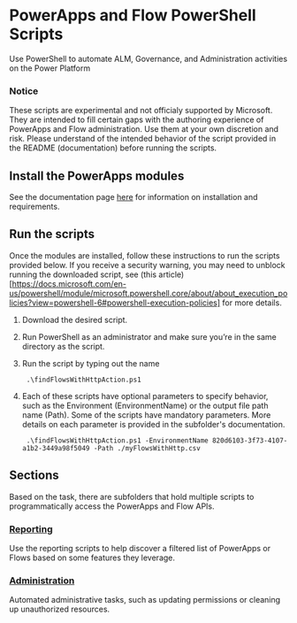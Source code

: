 # PowerApps and Flow PowerShell Scripts
Use PowerShell to automate ALM, Governance, and Administration activities on the Power Platform

### Notice
These scripts are experimental and not officialy supported by Microsoft. They are intended to fill certain gaps with the authoring experience of PowerApps and Flow administration. Use them at your own discretion and risk. Please understand of the intended behavior of the script provided in the README (documentation) before running the scripts.

## Install the PowerApps modules
See the documentation page [here](https://docs.microsoft.com/en-us/power-platform/admin/powerapps-powershell) for information on installation and requirements.

## Run the scripts
Once the modules are installed, follow these instructions to run the scripts provided below. If you receive a security warning, you may need to unblock running the downloaded script, see (this article)[https://docs.microsoft.com/en-us/powershell/module/microsoft.powershell.core/about/about_execution_policies?view=powershell-6#powershell-execution-policies] for more details.

1. Download the desired script.

2. Run PowerShell as an administrator and make sure you’re in the same directory as the script.

3. Run the script by typing out the name

        .\findFlowsWithHttpAction.ps1

4. Each of these scripts have optional parameters to specify behavior, such as the Environment (EnvironmentName) or the output file path name (Path). Some of the scripts have mandatory parameters. More details on each parameter is provided in the subfolder's documentation.

        .\findFlowsWithHttpAction.ps1 -EnvironmentName 820d6103-3f73-4107-a1b2-3449a98f5049 -Path ./myFlowsWithHttp.csv


## Sections
Based on the task, there are subfolders that hold multiple scripts to programmatically access the PowerApps and Flow APIs.

### [Reporting](./Reporting)
Use the reporting scripts to help discover a filtered list of PowerApps or Flows based on some features they leverage.

### [Administration](./Administration)   
Automated administrative tasks, such as updating permissions or cleaning up unauthorized resources.
